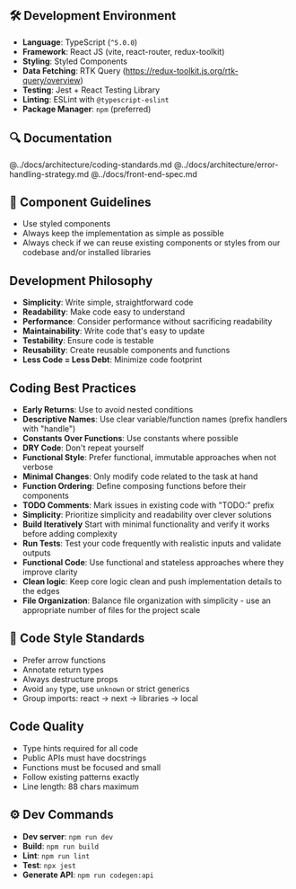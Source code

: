 ## 🛠️ Development Environment

- **Language**: TypeScript (`^5.0.0`)
- **Framework**: React JS (vite, react-router, redux-toolkit)
- **Styling**: Styled Components
- **Data Fetching**: RTK Query (https://redux-toolkit.js.org/rtk-query/overview)
- **Testing**: Jest + React Testing Library
- **Linting**: ESLint with `@typescript-eslint`
- **Package Manager**: `npm` (preferred)

## 🔍 Documentation

@../docs/architecture/coding-standards.md
@../docs/architecture/error-handling-strategy.md
@../docs/front-end-spec.md

## 🧱 Component Guidelines

- Use styled components
- Always keep the implementation as simple as possible
- Always check if we can reuse existing components or styles from our codebase and/or installed libraries

## Development Philosophy

- **Simplicity**: Write simple, straightforward code
- **Readability**: Make code easy to understand
- **Performance**: Consider performance without sacrificing readability
- **Maintainability**: Write code that's easy to update
- **Testability**: Ensure code is testable
- **Reusability**: Create reusable components and functions
- **Less Code = Less Debt**: Minimize code footprint

## Coding Best Practices

- **Early Returns**: Use to avoid nested conditions
- **Descriptive Names**: Use clear variable/function names (prefix handlers with "handle")
- **Constants Over Functions**: Use constants where possible
- **DRY Code**: Don't repeat yourself
- **Functional Style**: Prefer functional, immutable approaches when not verbose
- **Minimal Changes**: Only modify code related to the task at hand
- **Function Ordering**: Define composing functions before their components
- **TODO Comments**: Mark issues in existing code with "TODO:" prefix
- **Simplicity**: Prioritize simplicity and readability over clever solutions
- **Build Iteratively** Start with minimal functionality and verify it works before adding complexity
- **Run Tests**: Test your code frequently with realistic inputs and validate outputs
- **Functional Code**: Use functional and stateless approaches where they improve clarity
- **Clean logic**: Keep core logic clean and push implementation details to the edges
- **File Organization**: Balance file organization with simplicity - use an appropriate number of files for the project scale

## 📝 Code Style Standards

- Prefer arrow functions
- Annotate return types
- Always destructure props
- Avoid `any` type, use `unknown` or strict generics
- Group imports: react → next → libraries → local

## Code Quality
   - Type hints required for all code
   - Public APIs must have docstrings
   - Functions must be focused and small
   - Follow existing patterns exactly
   - Line length: 88 chars maximum

## ⚙️ Dev Commands

- **Dev server**: `npm run dev`
- **Build**: `npm run build`
- **Lint**: `npm run lint`
- **Test**: `npx jest`
- **Generate API**: `npm run codegen:api`